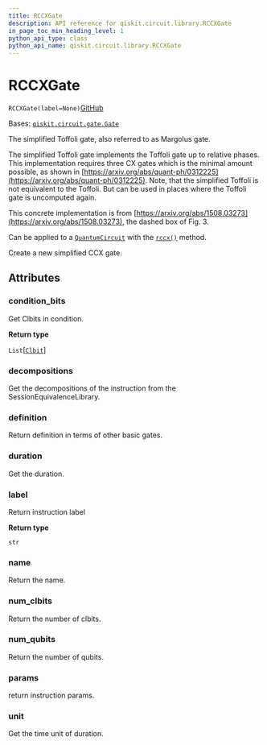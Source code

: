 ```yaml
---
title: RCCXGate
description: API reference for qiskit.circuit.library.RCCXGate
in_page_toc_min_heading_level: 1
python_api_type: class
python_api_name: qiskit.circuit.library.RCCXGate
---
```


# RCCXGate

<span id="qiskit.circuit.library.RCCXGate" />

`RCCXGate(label=None)`[GitHub](https://github.com/qiskit/qiskit/tree/stable/0.23/qiskit/circuit/library/standard_gates/x.py "view source code")

Bases: [`qiskit.circuit.gate.Gate`](qiskit.circuit.Gate "qiskit.circuit.gate.Gate")

The simplified Toffoli gate, also referred to as Margolus gate.

The simplified Toffoli gate implements the Toffoli gate up to relative phases. This implementation requires three CX gates which is the minimal amount possible, as shown in [https://arxiv.org/abs/quant-ph/0312225](https://arxiv.org/abs/quant-ph/0312225). Note, that the simplified Toffoli is not equivalent to the Toffoli. But can be used in places where the Toffoli gate is uncomputed again.

This concrete implementation is from [https://arxiv.org/abs/1508.03273](https://arxiv.org/abs/1508.03273), the dashed box of Fig. 3.

Can be applied to a [`QuantumCircuit`](qiskit.circuit.QuantumCircuit "qiskit.circuit.QuantumCircuit") with the [`rccx()`](qiskit.circuit.QuantumCircuit#rccx "qiskit.circuit.QuantumCircuit.rccx") method.

Create a new simplified CCX gate.

## Attributes

<span id="qiskit.circuit.library.RCCXGate.condition_bits" />

### condition\_bits

Get Clbits in condition.

**Return type**

`List`\[[`Clbit`](qiskit.circuit.Clbit "qiskit.circuit.classicalregister.Clbit")]

<span id="qiskit.circuit.library.RCCXGate.decompositions" />

### decompositions

Get the decompositions of the instruction from the SessionEquivalenceLibrary.

<span id="qiskit.circuit.library.RCCXGate.definition" />

### definition

Return definition in terms of other basic gates.

<span id="qiskit.circuit.library.RCCXGate.duration" />

### duration

Get the duration.

<span id="qiskit.circuit.library.RCCXGate.label" />

### label

Return instruction label

**Return type**

`str`

<span id="qiskit.circuit.library.RCCXGate.name" />

### name

Return the name.

<span id="qiskit.circuit.library.RCCXGate.num_clbits" />

### num\_clbits

Return the number of clbits.

<span id="qiskit.circuit.library.RCCXGate.num_qubits" />

### num\_qubits

Return the number of qubits.

<span id="qiskit.circuit.library.RCCXGate.params" />

### params

return instruction params.

<span id="qiskit.circuit.library.RCCXGate.unit" />

### unit

Get the time unit of duration.

